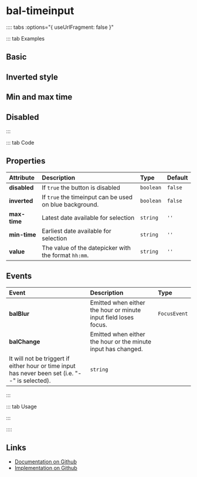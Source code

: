 # bal-timeinput

<!-- START: human documentation top -->

<!-- END: human documentation top -->

:::: tabs :options="{ useUrlFragment: false }"

::: tab Examples

## Basic

<ClientOnly><docs-demo-bal-timeinput-113></docs-demo-bal-timeinput-113></ClientOnly>


## Inverted style

<ClientOnly><docs-demo-bal-timeinput-114></docs-demo-bal-timeinput-114></ClientOnly>


## Min and max time

<ClientOnly><docs-demo-bal-timeinput-115></docs-demo-bal-timeinput-115></ClientOnly>


## Disabled

<ClientOnly><docs-demo-bal-timeinput-116></docs-demo-bal-timeinput-116></ClientOnly>


:::

::: tab Code

## Properties

| Attribute    | Description                                             | Type      | Default |
| :----------- | :------------------------------------------------------ | :-------- | :------ |
| **disabled** | If `true` the button is disabled                        | `boolean` | `false` |
| **inverted** | If `true` the timeinput can be used on blue background. | `boolean` | `false` |
| **max-time** | Latest date available for selection                     | `string`  | `''`    |
| **min-time** | Earliest date available for selection                   | `string`  | `''`    |
| **value**    | The value of the datepicker with the format `hh:mm`.    | `string`  | `''`    |

## Events

| Event         | Description                                                                                                                                                    | Type         |
| :------------ | :------------------------------------------------------------------------------------------------------------------------------------------------------------- | :----------- |
| **balBlur**   | Emitted when either the hour or minute input field loses focus.                                                                                                | `FocusEvent` |
| **balChange** | Emitted when either the hour or the minute input has changed.
It will not be triggert if either hour or time input has never been set (i.e. "--" is selected). | `string`     |

:::

::: tab Usage

<!-- START: human documentation bottom -->

<!-- END: human documentation bottom -->

:::

::::

## Links

* [Documentation on Github](https://github.com/baloise/design-system/blob/master/docs/src/components/components/bal-timeinput.md)
* [Implementation on Github](https://github.com/baloise/design-system/blob/master/packages/components/src/components/bal-timeinput)
